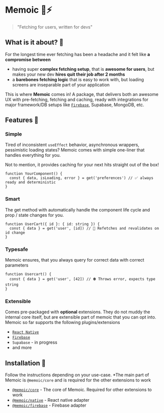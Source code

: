 # Memoic :brain::zap:
> "Fetching for users, written for devs" 

## What is it about? :thinking:

For the longest time ever fetching has been a headache and it felt like **a compromise between**
 - having super **complex fetching setup**, that is **awesome for users**, but makes your new dev **hires quit their job after 2 months**
 - a **barebones fetching logic** that is easy to work with, but loading screens are inseparable part of your application
 
This is where **Memoic** comes in! A package, that delivers both an awesome UX with pre-fetching, fetching and caching, ready with integrations for major framework/DB setups like [`Firebase`](https://github.com/samuelhulla/memoic/packages/firebase), Supabase, MongoDB, etc. 

## Features :gem:


### Simple
Tired of inconsistent `useEffect` behavior, asynchronous wrappers, pessimistic loading states?  Memoic comes with simple one-liner that handles everything for you. 

Not to mention, it provides caching for your next hits straight out of the box!

```tsx
function YourComponent() {
  const { data, isLoading, error } = get('preferences') // ✅ always ready and deterministic
}
```

### Smart
The get method with automatically handle the component life cycle and prop / state changes for you.

```tsx
function UserCart({ id }: { id: string }) {
  const { data } = get('user', [id]) // 🧠 Refetches and revalidates on id change 
}
```

### Typesafe
Memoic ensures, that you always query for correct data with correct parameters

```tsx
function Usercart() {
  const { data } = get('user', [42]) // ⛔️ Throws error, expects type string
}
```

### Extensible
Comes pre-packaged with **optional** extensions. They do not muddy the internal core itself, but are extensible part of memoic that you can opt into. Memoic so far supports the following plugins/extensions

- [`React Native`](https://github.com/samuelhulla/memoic/packages/native)
- [`Firebase`](https://github.com/samuelhulla/memoic/)
- `Supabase` - in progress
- and more

## Installation :bricks:
Follow the instructions depending on your use-case. *The main part of Memoic is `@memoic/core` and is required for the other extensions to work

- [`@memoic/core`](https://github.com/samuelhulla/memoic/packages/core) - The core of Memoic. Required for other extensions to work
- [`@memoic/native`](https://github.com/samuelhulla/memoic/packages/native) - React native adapter
- [`@memoic/firebase`](https://github.com/samuelhulla/memoic/packages/firebase) - Firebase adapter


